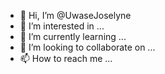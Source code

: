 - 👋 Hi, I’m @UwaseJoselyne
- 👀 I’m interested in ...
- 🌱 I’m currently learning ...
- 💞️ I’m looking to collaborate on ...
- 📫 How to reach me ...

<!---
UwaseJoselyne/UwaseJoselyne is a ✨ special ✨ repository because its `README.md` (this file) appears on your GitHub profile.
You can click the Preview link to take a look at your changes.
--->
